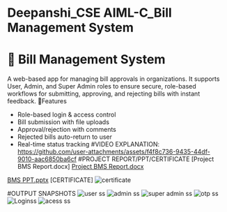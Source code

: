 # Deepanshi_CSE AIML-C_Bill Management System
# 💼 Bill Management System

A web-based app for managing bill approvals in organizations. It supports User, Admin, and Super Admin roles to ensure secure, role-based workflows for submitting, approving, and rejecting bills with instant feedback.
🔑Features
- Role-based login & access control
- Bill submission with file uploads
- Approval/rejection with comments
- Rejected bills auto-return to user
- Real-time status tracking
  #VIDEO EXPLANATION:
https://github.com/user-attachments/assets/f4f8c736-9435-44df-9010-aac6850ba6cf
#PROJECT REPORT/PPT/CERTIFICATE
[Project BMS Report.docx]  [Project BMS Report.docx](https://github.com/user-attachments/files/19979568/Project.BMS.Report.docx)

[BMS PPT.pptx](https://github.com/user-attachments/files/19921236/BMS.PPT.pptx)
[CERTIFICATE] ![certificate](https://github.com/user-attachments/assets/fdf3eb8f-7e60-4b70-aee4-1fa6c8c6005f)



#OUTPUT SNAPSHOTS
![user ss](https://github.com/user-attachments/assets/1b764ca4-556a-4319-9620-7809b25ce9f0)
![admin ss](https://github.com/user-attachments/assets/0d20bccd-ee94-4618-a20a-ec3e35709db9)
![super admin ss](https://github.com/user-attachments/assets/c2aa090d-ac20-4bd6-8c90-6aa94ad5013f)
![otp ss](https://github.com/user-attachments/assets/1e272c1b-b175-4f0f-811a-233589da8c7e)
![Loginss](https://github.com/user-attachments/assets/fe24f6e4-e582-4b05-b906-d7838b9c506b)
![acess ss](https://github.com/user-attachments/assets/2659601a-f8ae-437f-8a53-fdbaa3d5c8f6)


